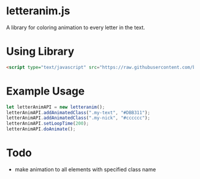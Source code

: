 # letteranim.js
A library for coloring animation to every letter in the text.

# Using Library
```html
<script type="text/javascript" src="https://raw.githubusercontent.com/bariscodefxy/letteranim.js/master/src/letteranim.js"></script>
```

# Example Usage
```js
let letterAnimAPI = new letteranim();
letterAnimAPI.addAnimatedClass(".my-text", "#DBB311");
letterAnimAPI.addAnimatedClass(".my-nick", "#cccccc");
letterAnimAPI.setLoopTime(200);
letterAnimAPI.doAnimate();
```

# Todo
* make animation to all elements with specified class name

